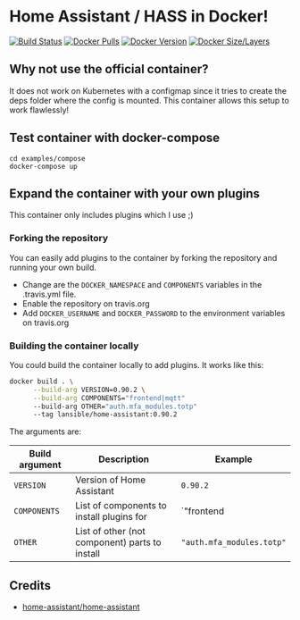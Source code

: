 # Home Assistant / HASS in Docker!

[![Build Status](https://cloud.drone.io/api/badges/LANsible/docker-home-assistant/status.svg)](https://cloud.drone.io/LANsible/docker-home-assistant)
[![Docker Pulls](https://img.shields.io/docker/pulls/lansible/home-assistant.svg)](https://hub.docker.com/r/lansible/home-assistant)
[![Docker Version](https://images.microbadger.com/badges/version/lansible/home-assistant:latest.svg)](https://microbadger.com/images/lansible/home-assistant:latest)
[![Docker Size/Layers](https://images.microbadger.com/badges/image/lansible/home-assistant:latest.svg)](https://microbadger.com/images/lansible/home-assistant:latest)

## Why not use the official container?

It does not work on Kubernetes with a configmap since it tries to create the deps folder where the config is mounted.
This container allows this setup to work flawlessly!

## Test container with docker-compose

```
cd examples/compose
docker-compose up
```

## Expand the container with your own plugins

This container only includes plugins which I use ;)

### Forking the repository

You can easily add plugins to the container by forking the repository and running your own build.

* Change are the `DOCKER_NAMESPACE` and `COMPONENTS` variables in the .travis.yml file.
* Enable the repository on travis.org
* Add `DOCKER_USERNAME` and `DOCKER_PASSWORD` to the environment variables on travis.org

### Building the container locally

You could build the container locally to add plugins. It works like this:

```bash
docker build . \
      --build-arg VERSION=0.90.2 \
      --build-arg COMPONENTS="frontend|mqtt"
      --build-arg OTHER="auth.mfa_modules.totp"
      --tag lansible/home-assistant:0.90.2
```
The arguments are:

| Build argument | Description                                    | Example                   |
|----------------|------------------------------------------------|---------------------------|
| `VERSION`      | Version of Home Assistant                      | `0.90.2`                  |
| `COMPONENTS`   | List of components to install plugins for      | `"frontend|mqtt"`         |
| `OTHER`        | List of other (not component) parts to install | `"auth.mfa_modules.totp"` |

## Credits

* [home-assistant/home-assistant](https://github.com/home-assistant/home-assistant)